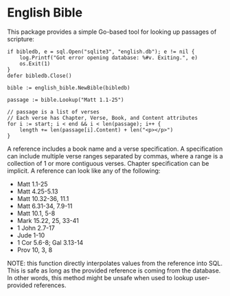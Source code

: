 # English Bible
This package provides a simple Go-based tool for looking up passages of scripture:

    if bibledb, e = sql.Open("sqlite3", "english.db"); e != nil {
        log.Printf("Got error opening database: %#v. Exiting.", e)
        os.Exit(1)
    }
    defer bibledb.Close()

    bible := english_bible.NewBible(bibledb)
  
    passage := bible.Lookup("Matt 1.1-25")
    
    // passage is a list of verses
    // Each verse has Chapter, Verse, Book, and Content attributes
    for i := start; i < end && i < len(passage); i++ {
        length += len(passage[i].Content) + len("<p></p>")
    }


A reference includes a book name and a verse specification.  A specification 
can include multiple verse ranges separated by commas, where a range is a 
collection of 1 or more contiguous verses. Chapter specification can be implicit. 
A reference can look like any of the following:

* Matt 1.1-25
* Matt 4.25-5.13
* Matt 10.32-36, 11.1
* Matt 6.31-34, 7.9-11
* Matt 10.1, 5-8
* Mark 15.22, 25, 33-41
* 1 John 2.7-17
* Jude 1-10
* 1 Cor 5.6-8; Gal 3.13-14
* Prov 10, 3, 8

NOTE: this function directly interpolates values from the reference into SQL. 
This is safe as long as the provided reference is coming from the database. 
In other words, this method might be unsafe when used to lookup user-provided 
references.
